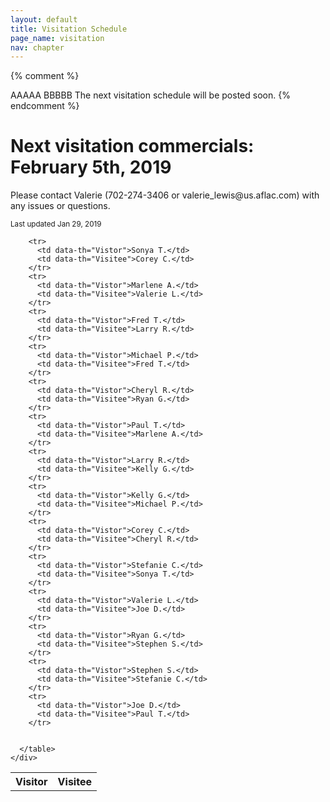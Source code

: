 ```yaml
---
layout: default
title: Visitation Schedule
page_name: visitation
nav: chapter
---
```

{% comment %}
  <tr>
    <td data-th="Vistor">AAAAA</td>
    <td data-th="Visitee">BBBBB</td>
  </tr>
  
  <tr>
    <td colspan="2">The next visitation schedule will be posted soon.</td>
  </tr>
{% endcomment %}

<div class="container margin-b-30">
  <div class="wide_banner">
    <h1>Next visitation commercials: February 5th, 2019</h1>
</div>
  <div class="row">
    <div class="col-md-6 col-md-offset-3">
      <p>Please contact Valerie (702-274-3406 or valerie_lewis@us.aflac.com) with any issues or questions. </p>
      <small>Last updated Jan 29, 2019</small>
      <table class="rwd-table">
        <tr>
          <th>Visitor</th>
          <th>Visitee</th>
        </tr>
        
        <tr>
          <td data-th="Vistor">Sonya T.</td>
          <td data-th="Visitee">Corey C.</td>
        </tr>
        <tr>
          <td data-th="Vistor">Marlene A.</td>
          <td data-th="Visitee">Valerie L.</td>
        </tr>
        <tr>
          <td data-th="Vistor">Fred T.</td>
          <td data-th="Visitee">Larry R.</td>
        </tr>
        <tr>
          <td data-th="Vistor">Michael P.</td>
          <td data-th="Visitee">Fred T.</td>
        </tr>
        <tr>
          <td data-th="Vistor">Cheryl R.</td>
          <td data-th="Visitee">Ryan G.</td>
        </tr>
        <tr>
          <td data-th="Vistor">Paul T.</td>
          <td data-th="Visitee">Marlene A.</td>
        </tr>
        <tr>
          <td data-th="Vistor">Larry R.</td>
          <td data-th="Visitee">Kelly G.</td>
        </tr>
        <tr>
          <td data-th="Vistor">Kelly G.</td>
          <td data-th="Visitee">Michael P.</td>
        </tr>
        <tr>
          <td data-th="Vistor">Corey C.</td>
          <td data-th="Visitee">Cheryl R.</td>
        </tr>
        <tr>
          <td data-th="Vistor">Stefanie C.</td>
          <td data-th="Visitee">Sonya T.</td>
        </tr>
        <tr>
          <td data-th="Vistor">Valerie L.</td>
          <td data-th="Visitee">Joe D.</td>
        </tr>
        <tr>
          <td data-th="Vistor">Ryan G.</td>
          <td data-th="Visitee">Stephen S.</td>
        </tr>
        <tr>
          <td data-th="Vistor">Stephen S.</td>
          <td data-th="Visitee">Stefanie C.</td>
        </tr>
        <tr>
          <td data-th="Vistor">Joe D.</td>
          <td data-th="Visitee">Paul T.</td>
        </tr>

        
      </table>
    </div>
  </div>
</div>